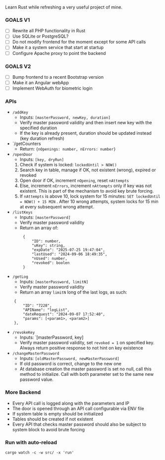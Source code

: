 Learn Rust while refreshing a very useful project of mine. 
### GOALS V1
- [ ] Rewrite all PHP functionality in Rust
- [ ] Use SQLite or PostgreSQL?
- [ ] Do not modify frontend for the moment except for some API calls
- [ ] Make it a system service that start at startup
- [ ] Configure Apache proxy to point the backend
### GOALS V2
- [ ] Bump frontend to a recent Bootstrap version
- [ ] Make it an Angular webApp
- [ ] Implement WebAuth for biometric login

### APIs
- `/addKey`
	- Inputs: `[masterPassword, newKey, duration]`
	- Verify master password validity and then insert new key with the specified duration
	- If the key is already present, duration should be updated instead (key duration refresh)
- `/getCounters
	- Return: `{nOpenings: number, nErrors: number}`
- `/openDoor`
	- Inputs: `[key, dryRun]`
	1. Check if system is locked: `lockedUntil > NOW()`
	2. Search key in table, manage if OK, not existent (wrong), expired or revoked
	3. Open door if OK, increment `nOpening`, reset `nAttempts`
	4. Else, increment `nErrors`, increment `nAttempts` only if key was not existent. This is part of the mechanism to avoid key brute forcing. 
	5. If `nAttempts` is above 10, lock system for 15 minutes: `SET lockedUntil = NOW() + 15 MIN` .  After 10 wrong attempts, system locks for 15 min at every subsequent wrong attempt.
- `/listKeys`
	- Inputs: `[masterPassword]`
	- Verify master password validity
	- Return an array of: 
```
		{
	        "ID": number,
	        "uKey": string,
	        "expDate": "2025-07-25 19:47:04",
	        "lastUsed": "2024-09-06 18:49:35",
	        "nUsed": number,
	        "revoked": boolen
		}
```
- `/getLog`
	- Inputs: `[masterPassword, limitN]`
	- Verify master password validity
	- Return an array `limitN` long of the last logs, as such:
```
    {
        "ID": "7228",
        "APIName": "logList",
        "dateRequest": "2024-09-07 17:52:40",
        "params": [<param1>, <param2>]
    },
```
- `/revokeKey`
	- Inputs: `[masterPassword, key]
	- Verify master password validity, set `revoked = 1` on specified key. Always return positive response to not hint on key existence 
- `/changeMasterPassword`
	- Inputs: `[oldMasterPassword, newMasterPassword]`
	- If old password is correct, change to the new one
	- At database creation the master password is set no null, call this method to initialize. Call with both parameter set to the same new password value.

### More Backend
- Every API call is logged along with the parameters and IP
- The door is opened through an API call configurable via ENV file
- If system table is empty should be initialized 
- Tables should be created if not existent
- Every API that checks master password should also be subject to system block to avoid brute forcing

### Run with auto-reload
```
cargo watch -c -w src/ -x 'run'
```